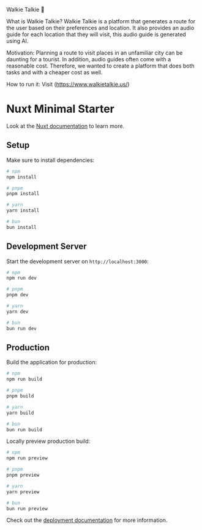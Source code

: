 Walkie Talkie 🤖

What is Walkie Talkie?
Walkie Talkie is a platform that generates a route for the user based on their preferences and location. It also provides an audio guide for each location that they will visit, this audio guide is generated using AI.

Motivation:
Planning a route to visit places in an unfamiliar city can be daunting for a tourist. In addition, audio guides often come with a reasonable cost. Therefore, we wanted to create a platform that does both tasks and with a cheaper cost as well. 

How to run it:
Visit (https://www.walkietalkie.us/)

# Nuxt Minimal Starter

Look at the [Nuxt documentation](https://nuxt.com/docs/getting-started/introduction) to learn more.

## Setup

Make sure to install dependencies:

```bash
# npm
npm install

# pnpm
pnpm install

# yarn
yarn install

# bun
bun install
```

## Development Server

Start the development server on `http://localhost:3000`:

```bash
# npm
npm run dev

# pnpm
pnpm dev

# yarn
yarn dev

# bun
bun run dev
```

## Production

Build the application for production:

```bash
# npm
npm run build

# pnpm
pnpm build

# yarn
yarn build

# bun
bun run build
```

Locally preview production build:

```bash
# npm
npm run preview

# pnpm
pnpm preview

# yarn
yarn preview

# bun
bun run preview
```

Check out the [deployment documentation](https://nuxt.com/docs/getting-started/deployment) for more information.
